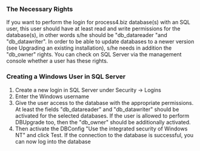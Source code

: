 ### The Necessary Rights

If you want to perform the login for process4.biz database(s) with an
SQL user, this user should have at least read and write permissions for
the database(s), in other words s/he should be "db\_datareader "and
"db\_datawriter". In order to be able to update databases to a newer
version (see Upgrading an existing installation), s/he needs in addition
the "db\_owner" rights. You can check on SQL Server via the management
console whether a user has these rights.

### Creating a Windows User in SQL Server

1.  Create a new login in SQL Server under Security -&gt; Logins  
2.  Enter the Windows username  
3.  Give the user access to the database with the appropriate
    permissions. At least the fields "db\_datareader" and
    "db\_datawriter" should be activated for the selected databases. If
    the user is allowed to perform DBUpgrade too, then the "db\_owner"
    should be additionally activated.  
4.  Then activate the DBConfig "Use the integrated security of Windows
    NT" and click Test. If the connection to the database is successful,
    you can now log into the database  